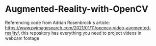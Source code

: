 # Augmented-Reality-with-OpenCV
Referencing code from Adrian Rosenbrock's article: https://www.pyimagesearch.com/2021/01/11/opencv-video-augmented-reality/, this repository has everything you need to project videos in webcam footage
